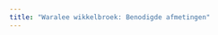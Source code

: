 ```yaml
---
title: "Waralee wikkelbroek: Benodigde afmetingen"
---
```


<DesignMeasurements design='waralee' />
